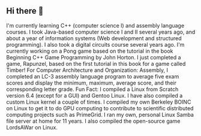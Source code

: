 ## Hi there 👋

<!--
**wizardofki-mage/wizardofki-mage** is a ✨ _special_ ✨ repository because its `README.md` (this file) appears on your GitHub profile.

Here are some ideas to get you started:

- 🔭 I’m currently working on ...
- 🌱 I’m currently learning ...
- 👯 I’m looking to collaborate on ...
- 🤔 I’m looking for help with ...
- 💬 Ask me about ...
- 📫 How to reach me: ...
- 😄 Pronouns: ...
- ⚡ Fun fact: ...
-->

I'm currently learning C++ (computer science I) and assembly language courses.
I took Java-based computer science I and II several years ago, and about a year of information systems (Web development and structured programming).
I also took a digital circuits course several years ago.
I'm currently working on a Pong game based on the tutorial in the book Beginning C++ Game Programming by John Horton. I just completed a game, Rapunzel, based on the first tutorial in this book for a game called Timber!
For Computer Architecture and Organization: Assembly, I completed an LC-3 assembly language program to average five exam scores and display the minimum, maximum, average score, and their corresponding letter grade.
Fun Fact: I compiled a Linux from Scratch version 6.4 (except for a GUI) and Gentoo Linux. I have also compiled a custom Linux kernel a couple of times. I compiled my own Berkeley BOINC on Linux to get it to do GPU computing to contribute to scientific distributed computing projects such as PrimeGrid. I ran my own, personal Linux Samba file server at home for 11 years. I also compiled the open-source game LordsAWar on Linux.
